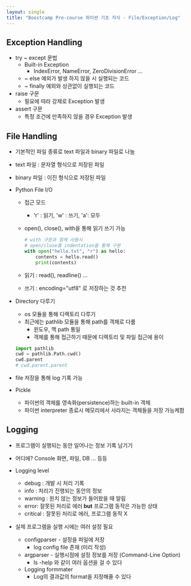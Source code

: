 ```yaml
---
layout: single
title: "Boostcamp Pre-course 파이썬 기초 지식 - File/Exception/Log"
---
```

## Exception Handling

- try ~ except 문법
  - Built-in Exception
    - IndexError, NameError, ZeroDivisionError ...
  - ~ else 예외가 발생 하지 않을 시 실행되는 코드
  - ~ finally 예외와 상관없이 실행되는 코드
- raise 구문 
  - 필요에 따라 강제로 Exception 발생
- assert 구문
  - 특정 조건에 만족하지 않을 경우 Exception 발생

## File Handling

* 기본적인 파일 종류로 text 파일과 binary 파일로 나눔

* text 파일 : 문자열 형식으로 저장된 파일

* binary 파일 : 이진 형식으로 저장된 파일

* Python File I/O

  * 접근 모드

    * 'r' : 읽기, 'w' : 쓰기, 'a': 모두

  * open(), close(), with을 통해 읽기 쓰기 가능

    ```python
    # with 구문과 함께 사용시
    # open/close를 indentation을 통해 구분
    with open("hello.txt", "r") as hello:
        contents = hello.read()
        print(contents)
    ```

  * 읽기 : read(), readline() ...

  * 쓰기 : encoding="utf8" 로 저장하는 것 추천

* Directory 다루기

  * os 모듈을 통해 디렉토리 다루기
  * 최근에는 pathlib 모듈을 통해 path를 객체로 다룸
    * 윈도우, 맥 path 통일
    * 객체를 통해 접근하기 때문에 디렉토리 및 파일 접근에 용이

  ```python
  import pathlib
  cwd = pathlib.Path.cwd()
  cwd.parent
  # cwd.parent.parent
  ```

* file 저장을 통해 log 기록 가능

* Pickle

  * 파이썬의 객체를 영속화(persistence)하는 built-in 객체
  * 파이썬 interpreter 종료시 메모리에서 사라지는 객체들을 저장 가능케함

## Logging

- 프로그램이 실행되는 동안 일어나는 정보 기록 남기기

- 어디에? Console 화면, 파일, DB ... 등등

- Logging level

  - debug : 개발 시 처리 기록
  - info : 처리가 진행되는 동안의 정보
  - warning : 원치 않는 정보가 들어왔을 때 알림
  - error: 잘못된 처리로 에러 **but** 프로그램 동작은 가능한 상태
  - critical : 잘못된 처리로 에러, 프로그램 동작 X

- 실제 프로그램을 실행 시에는 여러 설정 필요

  - configparser - 설정을 파일에 저장
    - log config file 존재 (미리 작성)
  - argparser - 실행시점에 설정 정보를 저장 (Command-Line Option)
    - ls -help 와 같이 여러 옵션을 걸 수 있다
  - Logging formmater 
    - Log의 결과값의 format을 지정해줄 수 있다

  

  

  
